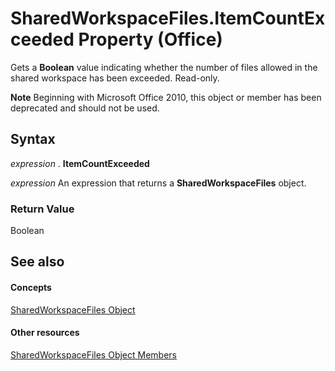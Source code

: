 
# SharedWorkspaceFiles.ItemCountExceeded Property (Office)

Gets a  **Boolean** value indicating whether the number of files allowed in the shared workspace has been exceeded. Read-only.


 **Note**  Beginning with Microsoft Office 2010, this object or member has been deprecated and should not be used.


## Syntax

 _expression_ . **ItemCountExceeded**

 _expression_ An expression that returns a **SharedWorkspaceFiles** object.


### Return Value

Boolean


## See also


#### Concepts


[SharedWorkspaceFiles Object](5e2937f7-f794-dffb-a1ec-69ea9a9e3546.md)
#### Other resources


[SharedWorkspaceFiles Object Members](30e841ce-c8f1-249a-3bc7-6f204be64536.md)
